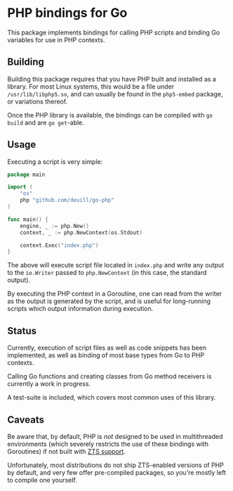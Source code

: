 # PHP bindings for Go

This package implements bindings for calling PHP scripts and binding Go variables for use in PHP contexts.

## Building

Building this package requires that you have PHP built and installed as a library. For most Linux systems, this would be a file under `/usr/lib/libphp5.so`, and can usually be found in the `php5-embed` package, or variations thereof.

Once the PHP library is available, the bindings can be compiled with `go build` and are `go get`-able.

## Usage

Executing a script is very simple:

```go
package main

import (
    "os"
    php "github.com/deuill/go-php"
)

func main() {
    engine, _ := php.New()
    context, _ := php.NewContext(os.Stdout)

    context.Exec("index.php")
}
```

The above will execute script file located in `index.php` and write any output to the `io.Writer` passed to `php.NewContext` (in this case, the standard output).

By executing the PHP context in a Goroutine, one can read from the writer as the output is generated by the script, and is useful for long-running scripts which output information during execution.

## Status

Currently, execution of script files as well as code snippets has been implemented, as well as binding of most base types from Go to PHP contexts.

Calling Go functions and creating classes from Go method receivers is currently a work in progress.

A test-suite is included, which covers most common uses of this library.

## Caveats

Be aware that, by default, PHP is *not* designed to be used in multithreaded environments (which severely restricts the use of these bindings with Goroutines) if not built with [ZTS support](https://secure.php.net/manual/en/pthreads.requirements.php).

Unfortunately, most distributions do not ship ZTS-enabled versions of PHP by default, and very few offer pre-compiled packages, so you're mostly left to compile one yourself.